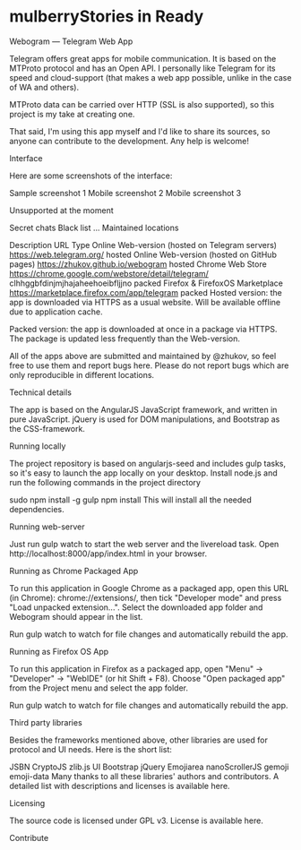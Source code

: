 # mulberryStories in Ready
Webogram — Telegram Web App

Telegram offers great apps for mobile communication. It is based on the MTProto protocol and has an Open API. I personally like Telegram for its speed and cloud-support (that makes a web app possible, unlike in the case of WA and others).

MTProto data can be carried over HTTP (SSL is also supported), so this project is my take at creating one.

That said, I'm using this app myself and I'd like to share its sources, so anyone can contribute to the development. Any help is welcome!

Interface

Here are some screenshots of the interface:

Sample screenshot 1 Mobile screenshot 2 Mobile screenshot 3

Unsupported at the moment

Secret chats
Black list
...
Maintained locations

Description	URL	Type
Online Web-version (hosted on Telegram servers)	https://web.telegram.org/	hosted
Online Web-version (hosted on GitHub pages)	https://zhukov.github.io/webogram	hosted
Chrome Web Store	https://chrome.google.com/webstore/detail/telegram/ clhhggbfdinjmjhajaheehoeibfljjno	packed
Firefox & FirefoxOS Marketplace	https://marketplace.firefox.com/app/telegram	packed
Hosted version: the app is downloaded via HTTPS as a usual website. Will be available offline due to application cache.

Packed version: the app is downloaded at once in a package via HTTPS. The package is updated less frequently than the Web-version.

All of the apps above are submitted and maintained by @zhukov, so feel free to use them and report bugs here. Please do not report bugs which are only reproducible in different locations.

Technical details

The app is based on the AngularJS JavaScript framework, and written in pure JavaScript. jQuery is used for DOM manipulations, and Bootstrap as the CSS-framework.

Running locally

The project repository is based on angularjs-seed and includes gulp tasks, so it's easy to launch the app locally on your desktop. Install node.js and run the following commands in the project directory

sudo npm install -g gulp
npm install
This will install all the needed dependencies.

Running web-server

Just run gulp watch to start the web server and the livereload task. Open http://localhost:8000/app/index.html in your browser.

Running as Chrome Packaged App

To run this application in Google Chrome as a packaged app, open this URL (in Chrome): chrome://extensions/, then tick "Developer mode" and press "Load unpacked extension...". Select the downloaded app folder and Webogram should appear in the list.

Run gulp watch to watch for file changes and automatically rebuild the app.

Running as Firefox OS App

To run this application in Firefox as a packaged app, open "Menu" -> "Developer" -> "WebIDE" (or hit Shift + F8). Choose "Open packaged app" from the Project menu and select the app folder.

Run gulp watch to watch for file changes and automatically rebuild the app.

Third party libraries

Besides the frameworks mentioned above, other libraries are used for protocol and UI needs. Here is the short list:

JSBN
CryptoJS
zlib.js
UI Bootstrap
jQuery Emojiarea
nanoScrollerJS
gemoji
emoji-data
Many thanks to all these libraries' authors and contributors. A detailed list with descriptions and licenses is available here.

Licensing

The source code is licensed under GPL v3. License is available here.

Contribute
